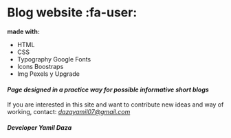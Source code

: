 # Blog website :fa-user:
**made with:**
- HTML
- CSS
- Typography Google Fonts
- Icons Boostraps
- Img Pexels y Upgrade

####  *Page designed in a practice way for possible informative short blogs*

If you are interested in this site and want to contribute new ideas and way of working, contact: *dazayamil07@gmail.com*

#####  Developer Yamil Daza
